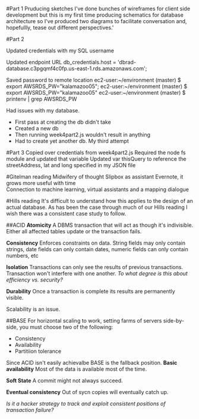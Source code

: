 #Part 1
Pruducing sketches
I've done bunches of wireframes for client side development but this is my first time producing schematics for database architecture so I've produced two diagrams to facilitate conversation and, hopefullly, tease out different perspectives.'

#Part 2

Updated credentials with my SQL username

Updated endpoint URL
db_credentials.host = 'dbrad-database.c3pgqmf4c0fp.us-east-1.rds.amazonaws.com';

Saved password to remote location
ec2-user:~/environment (master) $ export AWSRDS_PW="kalamazoo05";
ec2-user:~/environment (master) $ export AWSRDS_PW="kalamazoo05"
ec2-user:~/environment (master) $ printenv | grep AWSRDS_PW

Had issues with my database.
* First pass at creating the db didn't take
* Created a new db
* Then running week4part2.js wouldn't result in anything
* Had to create yet another db. My third attempt

#Part 3
Copied over credentials from week4part2.js
Required the node fs module and updated that variable
Updated var thisQuery to reference the streetAddress, lat and long specified in my JSON file

#Gitelman reading
Midwifery of thought 
Slipbox as assistant
Evernote, it grows more useful with time  
Connection to machine learning, virtual assistants and a mapping dialogue

#Hills reading
It's difficult to understand how this applies to the design of an actual database. As has been the case through much of our Hills reading I wish there was a consistent case study to follow.

##ACID
**Atomicity**
A DBMS transaction that will act as though it's indivisible. Either all affected tables update or the transaction fails.

**Consistency**
Enforces constraints on data. String fields may only contain strings, date fields can only contain dates, numeric fields can only contain numbers, etc

**Isolation**
Transactions can only see the results of previous transactions. Transaction won't interfere with one another. 
*To what degree is this about efficiency vs. security?*

**Durability**
Once a transaction is complete its results are permanently visible.

Scalability is an issue.


##BASE
For horizontal scaling to work, setting farms of servers side-by-side, you must choose two of the following:
* Consistency
* Availability
* Partitiion tolerance

Since ACID isn't easily achievalbe BASE is the fallback position.
**Basic availability**
Most of the data is available most of the time.

**Soft State**
A commit might not always succeed.

**Eventual consistency**
Out of sycn copies will eventually catch up.

*Is it a hacker strategy to track and exploit consistent positions of transaction failure?*
